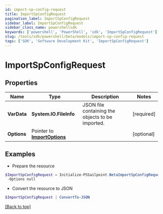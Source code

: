 ```yaml
---
id: import-sp-config-request
title: ImportSpConfigRequest
pagination_label: ImportSpConfigRequest
sidebar_label: ImportSpConfigRequest
sidebar_class_name: powershellsdk
keywords: ['powershell', 'PowerShell', 'sdk', 'ImportSpConfigRequest'] 
slug: /tools/sdk/powershell/beta/models/import-sp-config-request
tags: ['SDK', 'Software Development Kit', 'ImportSpConfigRequest']
---
```



# ImportSpConfigRequest

## Properties

Name | Type | Description | Notes
------------ | ------------- | ------------- | -------------
**VarData** |  **System.IO.FileInfo** | JSON file containing the objects to be imported. | [required]
**Options** |  Pointer to [**ImportOptions**](import-options) |  | [optional] 

## Examples

- Prepare the resource
```powershell
$ImportSpConfigRequest = Initialize-PSSailpoint.BetaImportSpConfigRequest  -VarData null `
 -Options null
```

- Convert the resource to JSON
```powershell
$ImportSpConfigRequest | ConvertTo-JSON
```


[[Back to top]](#) 

